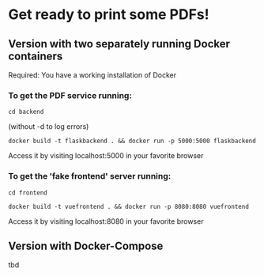# Get ready to print some PDFs!

## Version with two separately running Docker containers

Required: You have a working installation of Docker

### To get the PDF service running:

```console
cd backend
```

(without -d to log errors)
```console
docker build -t flaskbackend . && docker run -p 5000:5000 flaskbackend
```

Access it by visiting localhost:5000 in your favorite browser

### To get the 'fake frontend' server running:

```console
cd frontend
```

```console
docker build -t vuefrontend . && docker run -p 8080:8080 vuefrontend
```

Access it by visiting localhost:8080 in your favorite browser

## Version with Docker-Compose
tbd
